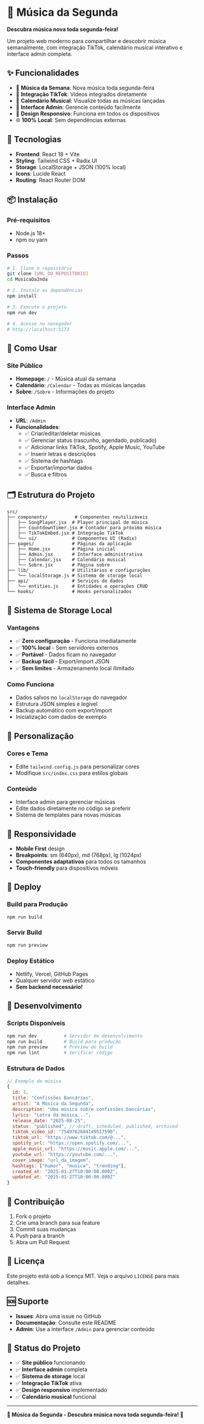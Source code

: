 # 🎵 Música da Segunda

**Descubra música nova toda segunda-feira!**

Um projeto web moderno para compartilhar e descobrir música semanalmente, com integração TikTok, calendário musical interativo e interface admin completa.

## ✨ **Funcionalidades**

- 🎵 **Música da Semana**: Nova música toda segunda-feira
- 📱 **Integração TikTok**: Vídeos integrados diretamente
- 📅 **Calendário Musical**: Visualize todas as músicas lançadas
- 🎨 **Interface Admin**: Gerencie conteúdo facilmente
- 📱 **Design Responsivo**: Funciona em todos os dispositivos
- 🌐 **100% Local**: Sem dependências externas

## 🚀 **Tecnologias**

- **Frontend**: React 18 + Vite
- **Styling**: Tailwind CSS + Radix UI
- **Storage**: LocalStorage + JSON (100% local)
- **Icons**: Lucide React
- **Routing**: React Router DOM

## 📦 **Instalação**

### Pré-requisitos
- Node.js 18+ 
- npm ou yarn

### Passos
```bash
# 1. Clone o repositório
git clone [URL_DO_REPOSITORIO]
cd MusicaDa2nda

# 2. Instale as dependências
npm install

# 3. Execute o projeto
npm run dev

# 4. Acesse no navegador
# http://localhost:5173
```

## 🎯 **Como Usar**

### **Site Público**
- **Homepage**: `/` - Música atual da semana
- **Calendário**: `/Calendar` - Todas as músicas lançadas
- **Sobre**: `/Sobre` - Informações do projeto

### **Interface Admin**
- **URL**: `/Admin`
- **Funcionalidades**:
  - ✅ Criar/editar/deletar músicas
  - ✅ Gerenciar status (rascunho, agendado, publicado)
  - ✅ Adicionar links TikTok, Spotify, Apple Music, YouTube
  - ✅ Inserir letras e descrições
  - ✅ Sistema de hashtags
  - ✅ Exportar/importar dados
  - ✅ Busca e filtros

## 🗂️ **Estrutura do Projeto**

```
src/
├── components/          # Componentes reutilizáveis
│   ├── SongPlayer.jsx  # Player principal de música
│   ├── CountdownTimer.jsx # Contador para próxima música
│   ├── TikTokEmbed.jsx # Integração TikTok
│   └── ui/             # Componentes UI (Radix)
├── pages/              # Páginas da aplicação
│   ├── Home.jsx        # Página inicial
│   ├── Admin.jsx       # Interface administrativa
│   ├── Calendar.jsx    # Calendário musical
│   └── Sobre.jsx       # Página sobre
├── lib/                # Utilitários e configurações
│   └── localStorage.js # Sistema de storage local
├── api/                # Serviços de dados
│   └── entities.js     # Entidades e operações CRUD
└── hooks/              # Hooks personalizados
```

## 💾 **Sistema de Storage Local**

### **Vantagens**
- ✅ **Zero configuração** - Funciona imediatamente
- ✅ **100% local** - Sem servidores externos
- ✅ **Portável** - Dados ficam no navegador
- ✅ **Backup fácil** - Export/import JSON
- ✅ **Sem limites** - Armazenamento local ilimitado

### **Como Funciona**
- Dados salvos no `localStorage` do navegador
- Estrutura JSON simples e legível
- Backup automático com export/import
- Inicialização com dados de exemplo

## 🎨 **Personalização**

### **Cores e Tema**
- Edite `tailwind.config.js` para personalizar cores
- Modifique `src/index.css` para estilos globais

### **Conteúdo**
- Interface admin para gerenciar músicas
- Edite dados diretamente no código se preferir
- Sistema de templates para novas músicas

## 📱 **Responsividade**

- **Mobile First** design
- **Breakpoints**: sm (640px), md (768px), lg (1024px)
- **Componentes adaptativos** para todos os tamanhos
- **Touch-friendly** para dispositivos móveis

## 🚀 **Deploy**

### **Build para Produção**
```bash
npm run build
```

### **Servir Build**
```bash
npm run preview
```

### **Deploy Estático**
- Netlify, Vercel, GitHub Pages
- Qualquer servidor web estático
- **Sem backend necessário!**

## 🔧 **Desenvolvimento**

### **Scripts Disponíveis**
```bash
npm run dev          # Servidor de desenvolvimento
npm run build        # Build para produção
npm run preview      # Preview do build
npm run lint         # Verificar código
```

### **Estrutura de Dados**
```javascript
// Exemplo de música
{
  id: 1,
  title: "Confissões Bancárias",
  artist: "A Música da Segunda",
  description: "Uma música sobre confissões bancárias",
  lyrics: "Letra da música...",
  release_date: "2025-08-25",
  status: "published", // draft, scheduled, published, archived
  tiktok_video_id: "7540762684149517590",
  tiktok_url: "https://www.tiktok.com/@...",
  spotify_url: "https://open.spotify.com/...",
  apple_music_url: "https://music.apple.com/...",
  youtube_url: "https://youtube.com/...",
  cover_image: "url_da_imagem",
  hashtags: ["humor", "musica", "trending"],
  created_at: "2025-01-27T10:00:00.000Z",
  updated_at: "2025-01-27T10:00:00.000Z"
}
```

## 🤝 **Contribuição**

1. Fork o projeto
2. Crie uma branch para sua feature
3. Commit suas mudanças
4. Push para a branch
5. Abra um Pull Request

## 📄 **Licença**

Este projeto está sob a licença MIT. Veja o arquivo `LICENSE` para mais detalhes.

## 🆘 **Suporte**

- **Issues**: Abra uma issue no GitHub
- **Documentação**: Consulte este README
- **Admin**: Use a interface `/Admin` para gerenciar conteúdo

## 🎉 **Status do Projeto**

- ✅ **Site público** funcionando
- ✅ **Interface admin** completa
- ✅ **Sistema de storage** local
- ✅ **Integração TikTok** ativa
- ✅ **Design responsivo** implementado
- ✅ **Calendário musical** funcional

---

**🎵 Música da Segunda - Descubra música nova toda segunda-feira! 🎵**